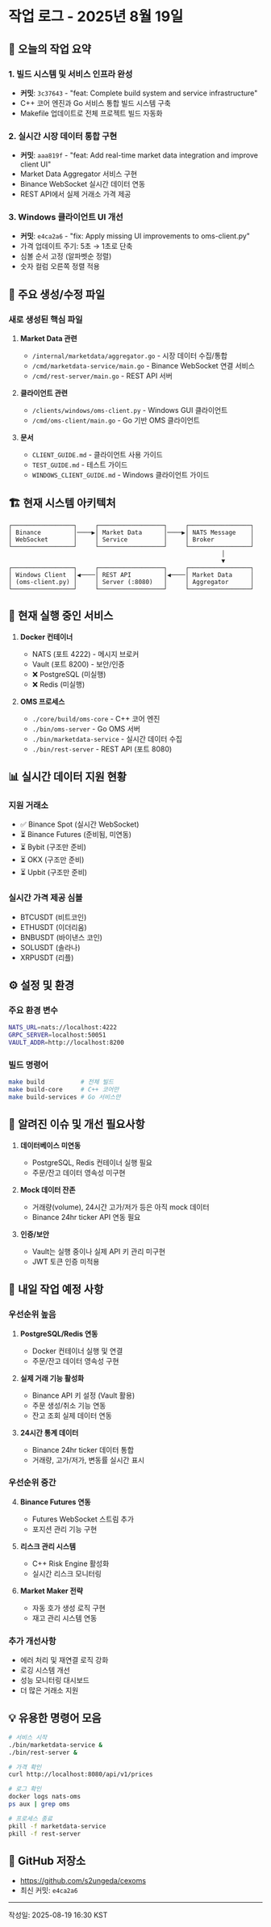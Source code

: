 # 작업 로그 - 2025년 8월 19일

## 🎯 오늘의 작업 요약

### 1. 빌드 시스템 및 서비스 인프라 완성
- **커밋**: `3c37643` - "feat: Complete build system and service infrastructure"
- C++ 코어 엔진과 Go 서비스 통합 빌드 시스템 구축
- Makefile 업데이트로 전체 프로젝트 빌드 자동화

### 2. 실시간 시장 데이터 통합 구현
- **커밋**: `aaa819f` - "feat: Add real-time market data integration and improve client UI"
- Market Data Aggregator 서비스 구현
- Binance WebSocket 실시간 데이터 연동
- REST API에서 실제 거래소 가격 제공

### 3. Windows 클라이언트 UI 개선
- **커밋**: `e4ca2a6` - "fix: Apply missing UI improvements to oms-client.py"
- 가격 업데이트 주기: 5초 → 1초로 단축
- 심볼 순서 고정 (알파벳순 정렬)
- 숫자 컬럼 오른쪽 정렬 적용

## 📁 주요 생성/수정 파일

### 새로 생성된 핵심 파일
1. **Market Data 관련**
   - `/internal/marketdata/aggregator.go` - 시장 데이터 수집/통합
   - `/cmd/marketdata-service/main.go` - Binance WebSocket 연결 서비스
   - `/cmd/rest-server/main.go` - REST API 서버

2. **클라이언트 관련**
   - `/clients/windows/oms-client.py` - Windows GUI 클라이언트
   - `/cmd/oms-client/main.go` - Go 기반 OMS 클라이언트

3. **문서**
   - `CLIENT_GUIDE.md` - 클라이언트 사용 가이드
   - `TEST_GUIDE.md` - 테스트 가이드
   - `WINDOWS_CLIENT_GUIDE.md` - Windows 클라이언트 가이드

## 🏗️ 현재 시스템 아키텍처

```
┌─────────────────┐     ┌──────────────────┐     ┌─────────────────┐
│ Binance         │────▶│ Market Data      │────▶│ NATS Message    │
│ WebSocket       │     │ Service          │     │ Broker          │
└─────────────────┘     └──────────────────┘     └─────────────────┘
                                                           │
                                                           ▼
┌─────────────────┐     ┌──────────────────┐     ┌─────────────────┐
│ Windows Client  │◀────│ REST API         │◀────│ Market Data     │
│ (oms-client.py) │     │ Server (:8080)   │     │ Aggregator      │
└─────────────────┘     └──────────────────┘     └─────────────────┘
```

## 🚀 현재 실행 중인 서비스

1. **Docker 컨테이너**
   - NATS (포트 4222) - 메시지 브로커
   - Vault (포트 8200) - 보안/인증
   - ❌ PostgreSQL (미실행)
   - ❌ Redis (미실행)

2. **OMS 프로세스**
   - `./core/build/oms-core` - C++ 코어 엔진
   - `./bin/oms-server` - Go OMS 서버
   - `./bin/marketdata-service` - 실시간 데이터 수집
   - `./bin/rest-server` - REST API (포트 8080)

## 📊 실시간 데이터 지원 현황

### 지원 거래소
- ✅ Binance Spot (실시간 WebSocket)
- ⏳ Binance Futures (준비됨, 미연동)
- ⏳ Bybit (구조만 준비)
- ⏳ OKX (구조만 준비)
- ⏳ Upbit (구조만 준비)

### 실시간 가격 제공 심볼
- BTCUSDT (비트코인)
- ETHUSDT (이더리움)
- BNBUSDT (바이낸스 코인)
- SOLUSDT (솔라나)
- XRPUSDT (리플)

## ⚙️ 설정 및 환경

### 주요 환경 변수
```bash
NATS_URL=nats://localhost:4222
GRPC_SERVER=localhost:50051
VAULT_ADDR=http://localhost:8200
```

### 빌드 명령어
```bash
make build          # 전체 빌드
make build-core     # C++ 코어만
make build-services # Go 서비스만
```

## 🐛 알려진 이슈 및 개선 필요사항

1. **데이터베이스 미연동**
   - PostgreSQL, Redis 컨테이너 실행 필요
   - 주문/잔고 데이터 영속성 미구현

2. **Mock 데이터 잔존**
   - 거래량(volume), 24시간 고가/저가 등은 아직 mock 데이터
   - Binance 24hr ticker API 연동 필요

3. **인증/보안**
   - Vault는 실행 중이나 실제 API 키 관리 미구현
   - JWT 토큰 인증 미적용

## 📝 내일 작업 예정 사항

### 우선순위 높음
1. **PostgreSQL/Redis 연동**
   - Docker 컨테이너 실행 및 연결
   - 주문/잔고 데이터 영속성 구현

2. **실제 거래 기능 활성화**
   - Binance API 키 설정 (Vault 활용)
   - 주문 생성/취소 기능 연동
   - 잔고 조회 실제 데이터 연동

3. **24시간 통계 데이터**
   - Binance 24hr ticker 데이터 통합
   - 거래량, 고가/저가, 변동률 실시간 표시

### 우선순위 중간
4. **Binance Futures 연동**
   - Futures WebSocket 스트림 추가
   - 포지션 관리 기능 구현

5. **리스크 관리 시스템**
   - C++ Risk Engine 활성화
   - 실시간 리스크 모니터링

6. **Market Maker 전략**
   - 자동 호가 생성 로직 구현
   - 재고 관리 시스템 연동

### 추가 개선사항
- 에러 처리 및 재연결 로직 강화
- 로깅 시스템 개선
- 성능 모니터링 대시보드
- 더 많은 거래소 지원

## 💡 유용한 명령어 모음

```bash
# 서비스 시작
./bin/marketdata-service &
./bin/rest-server &

# 가격 확인
curl http://localhost:8080/api/v1/prices

# 로그 확인
docker logs nats-oms
ps aux | grep oms

# 프로세스 종료
pkill -f marketdata-service
pkill -f rest-server
```

## 🔗 GitHub 저장소
- https://github.com/s2ungeda/cexoms
- 최신 커밋: `e4ca2a6`

---
작성일: 2025-08-19 16:30 KST